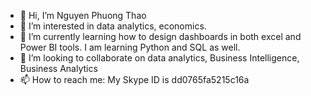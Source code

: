 - 👋 Hi, I’m Nguyen Phuong Thao
- 👀 I’m interested in data analytics, economics.
- 🌱 I’m currently learning how to design dashboards in both excel and Power BI tools. I am learning Python and SQL as well.
- 💞️ I’m looking to collaborate on data analytics, Business Intelligence, Business Analytics
- 📫 How to reach me: My Skype ID is dd0765fa5215c16a

<!---
Fuuko209/Fuuko209 is a ✨ special ✨ repository because its `README.md` (this file) appears on your GitHub profile.
You can click the Preview link to take a look at your changes.
--->
